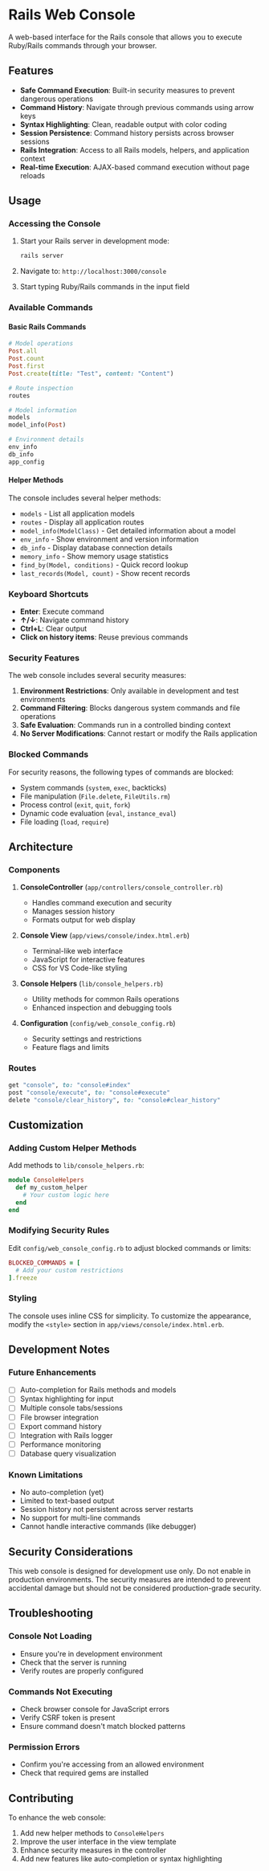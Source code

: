 # Rails Web Console

A web-based interface for the Rails console that allows you to execute Ruby/Rails commands through your browser.

## Features

- **Safe Command Execution**: Built-in security measures to prevent dangerous operations
- **Command History**: Navigate through previous commands using arrow keys
- **Syntax Highlighting**: Clean, readable output with color coding
- **Session Persistence**: Command history persists across browser sessions
- **Rails Integration**: Access to all Rails models, helpers, and application context
- **Real-time Execution**: AJAX-based command execution without page reloads

## Usage

### Accessing the Console

1. Start your Rails server in development mode:
   ```bash
   rails server
   ```

2. Navigate to: `http://localhost:3000/console`

3. Start typing Ruby/Rails commands in the input field

### Available Commands

#### Basic Rails Commands
```ruby
# Model operations
Post.all
Post.count
Post.first
Post.create(title: "Test", content: "Content")

# Route inspection
routes

# Model information
models
model_info(Post)

# Environment details
env_info
db_info
app_config
```

#### Helper Methods
The console includes several helper methods:

- `models` - List all application models
- `routes` - Display all application routes
- `model_info(ModelClass)` - Get detailed information about a model
- `env_info` - Show environment and version information
- `db_info` - Display database connection details
- `memory_info` - Show memory usage statistics
- `find_by(Model, conditions)` - Quick record lookup
- `last_records(Model, count)` - Show recent records

### Keyboard Shortcuts

- **Enter**: Execute command
- **↑/↓**: Navigate command history
- **Ctrl+L**: Clear output
- **Click on history items**: Reuse previous commands

### Security Features

The web console includes several security measures:

1. **Environment Restrictions**: Only available in development and test environments
2. **Command Filtering**: Blocks dangerous system commands and file operations
3. **Safe Evaluation**: Commands run in a controlled binding context
4. **No Server Modifications**: Cannot restart or modify the Rails application

### Blocked Commands

For security reasons, the following types of commands are blocked:

- System commands (`system`, `exec`, backticks)
- File manipulation (`File.delete`, `FileUtils.rm`)
- Process control (`exit`, `quit`, `fork`)
- Dynamic code evaluation (`eval`, `instance_eval`)
- File loading (`load`, `require`)

## Architecture

### Components

1. **ConsoleController** (`app/controllers/console_controller.rb`)
   - Handles command execution and security
   - Manages session history
   - Formats output for web display

2. **Console View** (`app/views/console/index.html.erb`)
   - Terminal-like web interface
   - JavaScript for interactive features
   - CSS for VS Code-like styling

3. **Console Helpers** (`lib/console_helpers.rb`)
   - Utility methods for common Rails operations
   - Enhanced inspection and debugging tools

4. **Configuration** (`config/web_console_config.rb`)
   - Security settings and restrictions
   - Feature flags and limits

### Routes

```ruby
get "console", to: "console#index"
post "console/execute", to: "console#execute"
delete "console/clear_history", to: "console#clear_history"
```

## Customization

### Adding Custom Helper Methods

Add methods to `lib/console_helpers.rb`:

```ruby
module ConsoleHelpers
  def my_custom_helper
    # Your custom logic here
  end
end
```

### Modifying Security Rules

Edit `config/web_console_config.rb` to adjust blocked commands or limits:

```ruby
BLOCKED_COMMANDS = [
  # Add your custom restrictions
].freeze
```

### Styling

The console uses inline CSS for simplicity. To customize the appearance, modify the `<style>` section in `app/views/console/index.html.erb`.

## Development Notes

### Future Enhancements

- [ ] Auto-completion for Rails methods and models
- [ ] Syntax highlighting for input
- [ ] Multiple console tabs/sessions
- [ ] File browser integration
- [ ] Export command history
- [ ] Integration with Rails logger
- [ ] Performance monitoring
- [ ] Database query visualization

### Known Limitations

- No auto-completion (yet)
- Limited to text-based output
- Session history not persistent across server restarts
- No support for multi-line commands
- Cannot handle interactive commands (like debugger)

## Security Considerations

This web console is designed for development use only. Do not enable in production environments. The security measures are intended to prevent accidental damage but should not be considered production-grade security.

## Troubleshooting

### Console Not Loading
- Ensure you're in development environment
- Check that the server is running
- Verify routes are properly configured

### Commands Not Executing
- Check browser console for JavaScript errors
- Verify CSRF token is present
- Ensure command doesn't match blocked patterns

### Permission Errors
- Confirm you're accessing from an allowed environment
- Check that required gems are installed

## Contributing

To enhance the web console:

1. Add new helper methods to `ConsoleHelpers`
2. Improve the user interface in the view template
3. Enhance security measures in the controller
4. Add new features like auto-completion or syntax highlighting
